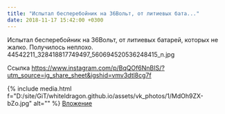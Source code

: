 ```yaml
---
title: "Испытал бесперебойник на 36Вольт, от литиевых бата..."
date: 2018-11-17 15:42:00 +0300
---
```


Испытал бесперебойник на 36Вольт, от литиевых батарей, которых не жалко. Получилось неплохо.
44542211_328418817749497_560694520536248415_n.jpg

Ссылка
https://www.instagram.com/p/BqQOf6NnBIS/?utm_source=ig_share_sheet&igshid=vmv3dtl8cg7f

{% include media.html f="D:/site/GiT/whiteldragon.github.io/assets/vk_photos/1/MdOh9ZX-bZo.jpg" alt="" %}
[Вложение](https://www.instagram.com/p/BqQOf6NnBIS/?utm_source=ig_share_sheet&igshid=vmv3dtl8cg7f)
